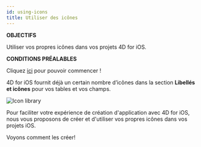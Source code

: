 ```yaml
---
id: using-icons
title: Utiliser des icônes
---
```


<div class = "objectives"> 

**OBJECTIFS**

Utiliser vos propres icônes dans vos projets 4D for iOS.</div> <div class = "prerequisites"> 

**CONDITIONS PRÉALABLES**

Cliquez [ici](prerequisites.html) pour pouvoir commencer !</div> 

4D for iOS fournit déjà un certain nombre d’icônes dans la section **Libellés et icônes** pour vos tables et vos champs.

![Icon library](assets/en/custom-icons/icon-library.png)

Pour faciliter votre expérience de création d'application avec 4D for iOS, nous vous proposons de créer et d'utiliser vos propres icônes dans vos projets iOS.

Voyons comment les créer!